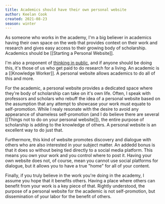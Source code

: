 ```yaml
---
title: Academics should have their own personal website
author: Keelan Cook
created: 2021-08-23
season: winter
---
```


As someone who works in the academy, I'm a big believer in academics having their own space on the web that provides context on their work and research and gives easy access to their growing body of scholarship. Academics should be [[Starting a Personal Website]].

I'm also a proponent of [thinking in public](/about), and if anyone should be doing this, it's those of us who get paid to do research for a living. An academic is a [[Knowledge Worker]]. A personal website allows academics to do all of this and more.

For the academic, a personal website provides a dedicated space where they're body of scholarship can take on it's own life. Often, I speak with professors and scholars who rebuff the idea of a personal website based on the assumption that any attempt to showcase your work must equate to self-promotion. While I realy resonate with the desire to avoid any appearance of shameless self-promotion (and I do believe there are several [[Things not to do on your personal website]]), the entire purpose of scholarship is adding to the knowledge of others. A personal website is an excellent way to do just that.

Furthermore, this kind of website promotes discovery and dialogue with others who are also interested in your subject matter. An addedd bonus is that it does so without being tied directly to a social media platform. This means you own your work and you control where to post it. Having your own website does not, of course, mean you cannot use social platforms for dialogue, but it allows you to have a true "home" for all of your content.

Finally, if you truly believe in the work you're doing in the academy, I assume you hope that it benefits others. Having a place where others can benefit from your work is a key piece of that. Rightly understood, the purpose of a personal website for the academic is not self-promotion, but dissemination of your labor for the benefit of others.
